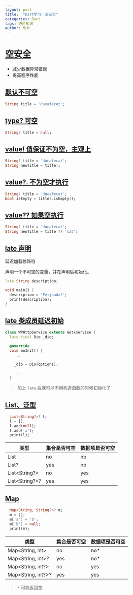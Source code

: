 ```yaml
---
layout: post
title:  "Dart学习：空安全"
categories: Dart
tags: 进阶知识
author: MLM
---
```

# [空安全]()

* 减少数据异常错误
* 提高程序性能

## [默认不可空]()

```dart
String title = 'ducafecat';
```

## [type? 可空]()

```dart
String? title = null;
```

## [value! 值保证不为空，主观上]()

```dart
String? title = 'ducafecat';
String newTitle = title!;
```

## [value?. 不为空才执行]()

```dart
String? title = 'ducafecat';
bool isEmpty = title?.isEmpty();
```

## [value?? 如果空执行]()

```dart
String? title = 'ducafecat';
String newTitle = title ?? 'cat';
```

## [late 声明]()

延迟加载修饰符

声明一个不可空的变量，并在声明后初始化。

```dart
late String description;

void main() {
  description = 'Feijoada!';
  print(description);
}
```

## [late 类成员延迟初始]()

```dart
class WPHttpService extends GetxService {
  late final Dio _dio;

  @override
  void onInit() {
    ...

    _dio = Dio(options);

    ...
  }
```

> 加上 `late` 后就可以不用构造函数的时候初始化了

## [List、泛型]()

```dart
  List<String?>? l;
  l = [];
  l.add(null);
  l.add('a');
  print(l);
```


| 类型           | 集合是否可空 | 数据项是否可空 |
| -------------- | ------------ | -------------- |
| List<String>   | no           | no             |
| List<String>?  | yes          | no             |
| List<String?>  | no           | yes            |
| List<String?>? | yes          | yes            |

## [Map]()

```dart
  Map<String, String?>? m;
  m = {};
  m['a'] = 'b';
  m['b'] = null;
  print(m);
```


| 类型               | 集合是否可空 | 数据项是否可空 |
| ------------------ | ------------ | -------------- |
| Map<String, int>   | no           | no\*           |
| Map<String, int>?  | yes          | no\*           |
| Map<String, int?>  | no           | yes            |
| Map<String, int?>? | yes          | yes            |

> `*` 可能返回空
